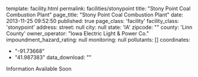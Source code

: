 template: facility.html
permalink: facilities/stonypoint
title: "Stony Point Coal Combustion Plant"
page_title: "Stony Point Coal Combustion Plant"
date: 2013-11-25 09:52:50
published: true
page_class: 'facility'
facility_class: 'stonypoint'
address: 
  street: null
  city: null
  state: 'IA'
  zipcode: ""
  county: 'Linn County'
owner_operator: "Iowa Electric Light & Power Co."
impoundment_hazard_rating: null
monitoring: null
pollutants: []
coordinates: 
  - "-91.73668"
  - "41.987383"
data_download: ""

Information Available Soon
